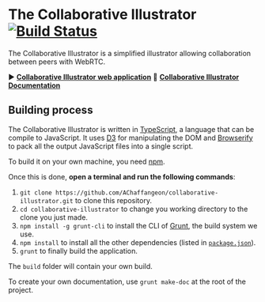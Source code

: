 # The Collaborative Illustrator [![Build Status](https://travis-ci.com/AChaffangeon/collaborative-illustrator.svg?branch=master)](https://travis-ci.com/AChaffangeon/collaborative-illustrator)

The Collaborative Illustrator is a simplified illustrator allowing collaboration between peers with WebRTC.

▶️ [**Collaborative Illustrator web application**](https://achaffangeon.github.io/collaborative-illustrator/)
📖 [**Collaborative Illustrator Documentation**](https://achaffangeon.github.io/collaborative-illustrator/docs/)

## Building process
The Collaborative Illustrator is written in [TypeScript](https://www.TypeScriptlang.org/), a language that can be compile to JavaScript. It uses [D3](https://d3js.org/) for manipulating the DOM and [Browserify](http://browserify.org/) to pack all the output JavaScript files into a single script.

To build it on your own machine, you need [npm](https://www.npmjs.com/).

Once this is done, **open a terminal and run the following commands**:
1. `git clone https://github.com/AChaffangeon/collaborative-illustrator.git` to clone this repository.
2. `cd collaborative-illustrator` to change you working directory to the clone you just made.
3. `npm install -g grunt-cli` to install the CLI of [Grunt](https://gruntjs.com/), the build system we use.
3. `npm install` to install all the other dependencies (listed in [`package.json`](package.json)).
4. `grunt` to finally build the application.

The `build` folder will contain your own build.

To create your own documentation, use `grunt make-doc` at the root of the project.
